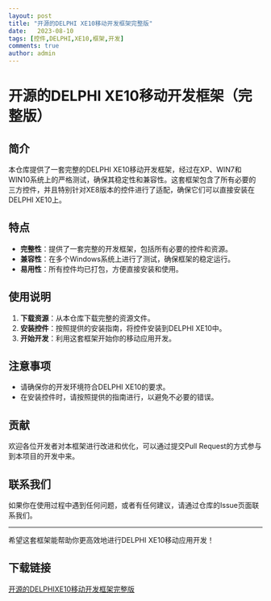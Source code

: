 ```yaml
---
layout: post
title: "开源的DELPHI XE10移动开发框架完整版"
date:   2023-08-10
tags: [控件,DELPHI,XE10,框架,开发]
comments: true
author: admin
---
```

# 开源的DELPHI XE10移动开发框架（完整版）

## 简介
本仓库提供了一套完整的DELPHI XE10移动开发框架，经过在XP、WIN7和WIN10系统上的严格测试，确保其稳定性和兼容性。这套框架包含了所有必要的三方控件，并且特别针对XE8版本的控件进行了适配，确保它们可以直接安装在DELPHI XE10上。

## 特点
- **完整性**：提供了一套完整的开发框架，包括所有必要的控件和资源。
- **兼容性**：在多个Windows系统上进行了测试，确保框架的稳定运行。
- **易用性**：所有控件均已打包，方便直接安装和使用。

## 使用说明
1. **下载资源**：从本仓库下载完整的资源文件。
2. **安装控件**：按照提供的安装指南，将控件安装到DELPHI XE10中。
3. **开始开发**：利用这套框架开始你的移动应用开发。

## 注意事项
- 请确保你的开发环境符合DELPHI XE10的要求。
- 在安装控件时，请按照提供的指南进行，以避免不必要的错误。

## 贡献
欢迎各位开发者对本框架进行改进和优化，可以通过提交Pull Request的方式参与到本项目的开发中来。

## 联系我们
如果你在使用过程中遇到任何问题，或者有任何建议，请通过仓库的Issue页面联系我们。

---

希望这套框架能帮助你更高效地进行DELPHI XE10移动应用开发！

## 下载链接

[开源的DELPHIXE10移动开发框架完整版](https://pan.quark.cn/s/fc7422a4f0da)